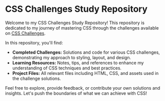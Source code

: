 # CSS Challenges Study Repository

Welcome to my CSS Challenges Study Repository! This repository is dedicated to my journey of mastering CSS through the challenges available on [CSS Challenges](https://css-challenges.com/).

In this repository, you'll find:

- **Completed Challenges:** Solutions and code for various CSS challenges, demonstrating my approach to styling, layout, and design.
- **Learning Resources:** Notes, tips, and references to enhance my understanding of CSS techniques and best practices.
- **Project Files:** All relevant files including HTML, CSS, and assets used in the challenge solutions.

Feel free to explore, provide feedback, or contribute your own solutions and insights. Let's push the boundaries of what we can achieve with CSS!
